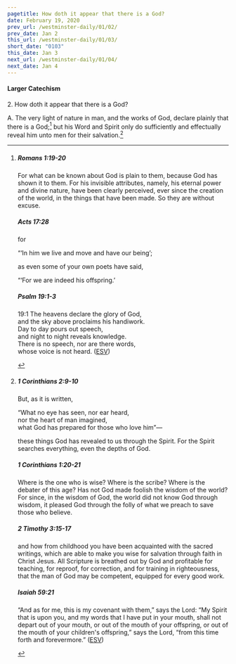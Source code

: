 ```yaml
---
pagetitle: How doth it appear that there is a God?
date: February 19, 2020
prev_url: /westminster-daily/01/02/
prev_date: Jan 2
this_url: /westminster-daily/01/03/
short_date: "0103"
this_date: Jan 3
next_url: /westminster-daily/01/04/
next_date: Jan 4
---
```


#### Larger Catechism

2\. How doth it appear that there is a God?

A. The very light of nature in man, and the works of God, declare plainly that there is a God;[^fnref:wlc1] but his Word and Spirit only do sufficiently and effectually reveal him unto men for their salvation.[^fnref:wlc2]


[^fnref:wlc1]: <div class="esv"><h5>Romans 1:19-20</h5> <div class="esv-text"><p id="p45001019.01-1">For what can be known about God is plain to them, because God has shown it to them. For his invisible attributes, namely, his eternal power and divine nature, have been clearly perceived, ever since the creation of the world, in the things that have been made. So they are without excuse.</p> </div><h5>Acts 17:28</h5> <div class="esv-text"><p id="p44017028.01-2">for</p> <div class="block-indent"> <p class="line-group" id="p44017028.02-2">&#8220;&#8216;In him we live and move and have our being&#8217;;</p> </div> <p class="same-paragraph" id="p44017028.12-2">as even some of your own poets have said,</p> <div class="block-indent"> <p class="line-group" id="p44017028.21-2">&#8220;&#8216;For we are indeed his offspring.&#8217;</p> </div> </div><h5>Psalm 19:1-3</h5> <div class="esv-text">  <div class="block-indent"> <p class="line-group" id="p19019001.15-3"><span class="chapter-num" id="v19019001-3">19:1&nbsp;</span>The heavens declare the glory of God,<br /> <span class="indent"></span>and the sky above proclaims his handiwork.<br />  Day to day pours out speech,<br /> <span class="indent"></span>and night to night reveals knowledge.<br />  There is no speech, nor are there words,<br /> <span class="indent"></span>whose voice is not heard.  (<a href="http://www.esv.org" class="copyright">ESV</a>)</p> </div> </div> </div>

[^fnref:wlc2]: <div class="esv"><h5>1 Corinthians 2:9-10</h5> <div class="esv-text"><p id="p46002009.01-1">But, as it is written,</p> <div class="block-indent"> <p class="line-group" id="p46002009.06-1">&#8220;What no eye has seen, nor ear heard,<br /> <span class="indent"></span>nor the heart of man imagined,<br /> what God has prepared for those who love him&#8221;&#8212;</p> </div>  <p class="same-paragraph" id="p46002010.01-1">these things God has revealed to us through the Spirit. For the Spirit searches everything, even the depths of God.</p> </div><h5>1 Corinthians 1:20-21</h5> <div class="esv-text"><p class="same-paragraph" id="p46001020.01-2">Where is the one who is wise? Where is the scribe? Where is the debater of this age? Has not God made foolish the wisdom of the world? For since, in the wisdom of God, the world did not know God through wisdom, it pleased God through the folly of what we preach to save those who believe.</p> </div><h5>2 Timothy 3:15-17</h5> <div class="esv-text"><p id="p55003015.01-3">and how from childhood you have been acquainted with the sacred writings, which are able to make you wise for salvation through faith in Christ Jesus. All Scripture is breathed out by God and profitable for teaching, for reproof, for correction, and for training in righteousness, that the man of God may be competent, equipped for every good work.</p> </div><h5>Isaiah 59:21</h5> <div class="esv-text"><p class="same-paragraph" id="p23059021.01-4">&#8220;And as for me, this is my covenant with them,&#8221; says the <span class="small-caps">Lord</span>: &#8220;My Spirit that is upon you, and my words that I have put in your mouth, shall not depart out of your mouth, or out of the mouth of your offspring, or out of the mouth of your children's offspring,&#8221; says the <span class="small-caps">Lord</span>, &#8220;from this time forth and forevermore.&#8221;  (<a href="http://www.esv.org" class="copyright">ESV</a>)</p> </div> </div>


